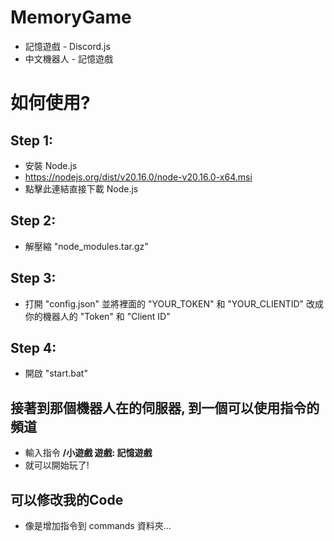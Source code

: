 # MemoryGame
- 記憶遊戲 - Discord.js
- 中文機器人 - 記憶遊戲

# 如何使用?
## Step 1:
- 安裝 Node.js
- https://nodejs.org/dist/v20.16.0/node-v20.16.0-x64.msi
- 點擊此連結直接下載 Node.js

## Step 2:
- 解壓縮 "node_modules.tar.gz"

## Step 3:
- 打開 "config.json" 並將裡面的 "YOUR_TOKEN" 和 "YOUR_CLIENTID" 改成你的機器人的 "Token" 和 "Client ID"

## Step 4:
- 開啟 "start.bat"

## 接著到那個機器人在的伺服器, 到一個可以使用指令的頻道
- 輸入指令 **/小遊戲 遊戲: 記憶遊戲**
- 就可以開始玩了!
## 可以修改我的Code
- 像是增加指令到 commands 資料夾...



